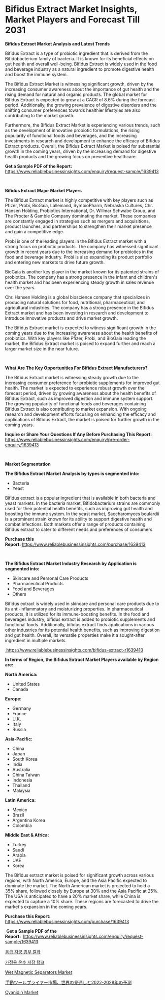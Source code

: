<p><h1>Bifidus Extract Market Insights, Market Players and Forecast Till 2031</h1></p><p><strong>Bifidus Extract Market Analysis and Latest Trends</strong></p>
<p><p>Bifidus Extract is a type of probiotic ingredient that is derived from the Bifidobacterium family of bacteria. It is known for its beneficial effects on gut health and overall well-being. Bifidus Extract is widely used in the food and beverage industry as a natural ingredient to promote digestive health and boost the immune system.</p><p>The Bifidus Extract Market is witnessing significant growth, driven by the increasing consumer awareness about the importance of gut health and the rising demand for natural and organic products. The global market for Bifidus Extract is expected to grow at a CAGR of 8.6% during the forecast period. Additionally, the growing prevalence of digestive disorders and the shifting consumer preferences towards healthier lifestyles are also contributing to the market growth.</p><p>Furthermore, the Bifidus Extract Market is experiencing various trends, such as the development of innovative probiotic formulations, the rising popularity of functional foods and beverages, and the increasing investments in research and development to enhance the efficacy of Bifidus Extract products. Overall, the Bifidus Extract Market is poised for substantial growth in the coming years, driven by the increasing demand for digestive health products and the growing focus on preventive healthcare.</p></p>
<p><strong>Get a Sample PDF of the Report:&nbsp;</strong> <a href="https://www.reliablebusinessinsights.com/enquiry/request-sample/1639413">https://www.reliablebusinessinsights.com/enquiry/request-sample/1639413</a></p>
<p>&nbsp;</p>
<p><strong>Bifidus Extract Major Market Players</strong></p>
<p><p>The Bifidus Extract market is highly competitive with key players such as Pfizer, Probi, BioGaia, Lallemand, SymbioPharm, Nebraska Cultures, Chr. Hansen Holding, Probiotics International, Dr. Willmar Schwabe Group, and The Procter & Gamble Company dominating the market. These companies are constantly engaged in strategies such as mergers and acquisitions, product launches, and partnerships to strengthen their market presence and gain a competitive edge.</p><p>Probi is one of the leading players in the Bifidus Extract market with a strong focus on probiotic products. The company has witnessed significant growth in recent years due to the increasing demand for probiotics in the food and beverage industry. Probi is also expanding its product portfolio and entering new markets to drive future growth.</p><p>BioGaia is another key player in the market known for its patented strains of probiotics. The company has a strong presence in the infant and children's health market and has been experiencing steady growth in sales revenue over the years.</p><p>Chr. Hansen Holding is a global bioscience company that specializes in producing natural solutions for food, nutritional, pharmaceutical, and agricultural industries. The company has a strong presence in the Bifidus Extract market and has been investing in research and development to introduce innovative products and drive market growth.</p><p>The Bifidus Extract market is expected to witness significant growth in the coming years due to the increasing awareness about the health benefits of probiotics. With key players like Pfizer, Probi, and BioGaia leading the market, the Bifidus Extract market is poised to expand further and reach a larger market size in the near future.</p></p>
<p>&nbsp;</p>
<p><strong>What Are The Key Opportunities For Bifidus Extract Manufacturers?</strong></p>
<p><p>The Bifidus Extract market is witnessing steady growth due to the increasing consumer preference for probiotic supplements for improved gut health. The market is expected to experience robust growth over the forecast period, driven by growing awareness about the health benefits of Bifidus Extract, such as improved digestion and immune system support. The growing popularity of functional foods and beverages containing Bifidus Extract is also contributing to market expansion. With ongoing research and development efforts focusing on enhancing the efficacy and applications of Bifidus Extract, the market is poised for further growth in the coming years.</p></p>
<p><strong>Inquire or Share Your Questions If Any Before Purchasing This Report:</strong> <a href="https://www.reliablebusinessinsights.com/enquiry/pre-order-enquiry/1639413">https://www.reliablebusinessinsights.com/enquiry/pre-order-enquiry/1639413</a></p>
<p>&nbsp;</p>
<p><strong>Market Segmentation</strong></p>
<p><strong>The Bifidus Extract Market Analysis by types is segmented into:</strong></p>
<p><ul><li>Bacteria</li><li>Yeast</li></ul></p>
<p><p>Bifidus extract is a popular ingredient that is available in both bacteria and yeast markets. In the bacteria market, Bifidobacterium strains are commonly used for their potential health benefits, such as improving gut health and boosting the immune system. In the yeast market, Saccharomyces boulardii is a prominent strain known for its ability to support digestive health and combat infections. Both markets offer a range of products containing Bifidus extract to cater to different needs and preferences of consumers.</p></p>
<p><strong>Purchase this Report:&nbsp;</strong><a href="https://www.reliablebusinessinsights.com/purchase/1639413">https://www.reliablebusinessinsights.com/purchase/1639413</a></p>
<p>&nbsp;</p>
<p><strong>The Bifidus Extract Market Industry Research by Application is segmented into:</strong></p>
<p><ul><li>Skincare and Personal Care Products</li><li>Pharmaceutical Products</li><li>Food and Beverages</li><li>Others</li></ul></p>
<p><p>Bifidus extract is widely used in skincare and personal care products due to its anti-inflammatory and moisturizing properties. In pharmaceutical products, it is utilized for its immune-boosting benefits. In the food and beverages industry, bifidus extract is added to probiotic supplements and functional foods. Additionally, bifidus extract finds applications in various other industries for its potential health benefits, such as improving digestion and gut health. Overall, its versatile properties make it a sought-after ingredient in multiple markets.</p></p>
<p><a href="https://www.reliablebusinessinsights.com/bifidus-extract-r1639413">&nbsp;https://www.reliablebusinessinsights.com/bifidus-extract-r1639413</a></p>
<p><strong>In terms of Region, the Bifidus Extract Market Players available by Region are:</strong></p>
<p>
    <p> <strong> North America: </strong>
        <ul>
            <li>United States</li>
            <li>Canada</li>
        </ul>
        </p> 
    <p> <strong> Europe: </strong>
        <ul>
            <li>Germany</li>
            <li>France</li>
            <li>U.K.</li>
            <li>Italy</li>
            <li>Russia</li>
        </ul>
        </p> 
    <p> <strong> Asia-Pacific: </strong>
        <ul>
            <li>China</li>
            <li>Japan</li>
            <li>South Korea</li>
            <li>India</li>
            <li>Australia</li>
            <li>China Taiwan</li>
            <li>Indonesia</li>
            <li>Thailand</li>
            <li>Malaysia</li>
        </ul>
        </p> 
    <p> <strong> Latin America: </strong>
        <ul>
            <li>Mexico</li>
            <li>Brazil</li>
            <li>Argentina Korea</li>
            <li>Colombia</li>
        </ul>
        </p> 
    <p> <strong> Middle East & Africa: </strong>
        <ul>
            <li>Turkey</li>
            <li>Saudi</li>
            <li>Arabia</li>
            <li>UAE</li>
            <li>Korea</li>
        </ul>
    </p>
    </p>
<p><p>The Bifidus extract market is poised for significant growth across various regions, with North America, Europe, and the Asia Pacific expected to dominate the market. The North American market is projected to hold a 35% share, followed closely by Europe at 30% and the Asia Pacific at 25%. The USA is anticipated to have a 20% market share, while China is expected to capture a 10% share. These regions are forecasted to drive the market's expansion in the coming years.</p></p>
<p><strong>Purchase this Report: </strong><a href="https://www.reliablebusinessinsights.com/purchase/1639413">https://www.reliablebusinessinsights.com/purchase/1639413</a></p>
<p>&nbsp;<strong>Get a Sample PDF of the Report:&nbsp;&nbsp;</strong><a href="https://www.reliablebusinessinsights.com/enquiry/request-sample/1639413">https://www.reliablebusinessinsights.com/enquiry/request-sample/1639413</a></p>
<p><strong></strong></p>
<p><p><a href="https://medium.com/@jodyomenick905/%EA%B8%80%EB%A1%9C%EB%B2%8C-%EC%9D%91%EA%B8%89-%EA%B2%BD%EC%B6%94-%EB%B3%B4%ED%98%B8%EB%8C%80-%EC%8B%9C%EC%9E%A5-%EA%B7%9C%EB%AA%A8%EB%8A%94-2024%EB%85%84%EB%B6%80%ED%84%B0-2031%EB%85%84%EA%B9%8C%EC%A7%80-%EC%9D%98-%EC%97%B0%ED%8F%89%EA%B7%A0-%EC%84%B1%EC%9E%A5%EB%A5%A0-cagr-%EC%9D%84-%EA%B2%BD%ED%97%98%ED%95%A0-%EA%B2%83%EC%9C%BC%EB%A1%9C-%EC%97%85%EA%B3%84-%EC%A0%84%EB%A7%9D%EC%9D%B4%EB%8B%A4-38265e1d1e8b">응급 자궁 경부 칼라</a></p><p><a href="https://medium.com/@jodyomenick905/%EA%B8%80%EB%A1%9C%EB%B2%8C-%EA%B0%80%EC%A0%95%EC%9A%A9-%EC%98%A8%EC%88%98-%EC%A0%80%EC%9E%A5-%ED%83%B1%ED%81%AC-%EC%8B%9C%EC%9E%A5%EC%9D%98-%EC%A2%85%ED%95%A9-%EB%B6%84%EC%84%9D-%EC%84%B1%EC%9E%A5-%ED%8A%B8%EB%A0%8C%EB%93%9C-%EB%B0%8F-%EC%8B%9C%EC%9E%A5-%EC%98%88%EC%B8%A1-2024-2031-064a27693bb8">가정용 온수 저장 탱크</a></p><p><a href="https://issuu.com/reportprime-2/docs/wet-magnetic-separators-market-size-2030.pptx">Wet Magnetic Separators Market</a></p><p><a href="https://medium.com/@vkdyfujt97/%E3%83%9E%E3%83%8B%E3%83%A5%E3%82%A2%E3%83%AB%E5%B7%A5%E5%85%B7%E3%83%97%E3%83%A9%E3%82%A4%E3%83%A4%E3%83%BC%E5%B8%82%E5%A0%B4-%E3%82%B0%E3%83%AD%E3%83%BC%E3%83%90%E3%83%AB%E5%B1%95%E6%9C%9B%E3%81%8A%E3%82%88%E3%81%B32022-2028%E5%B9%B4%E3%81%AE%E4%BA%88%E6%B8%AC%E5%B8%82%E5%A0%B4%E8%A6%8F%E6%A8%A1-%E3%82%B7%E3%82%A7%E3%82%A2-%E3%83%88%E3%83%AC%E3%83%B3%E3%83%89%E5%88%86%E6%9E%90%E3%83%AC%E3%83%9D%E3%83%BC%E3%83%88-%E8%A3%BD%E5%93%81%E5%88%A5-%E3%82%B9%E3%83%AA%E3%83%83%E3%83%97%E3%82%B8%E3%83%A7%E3%82%A4%E3%83%B3%E3%83%88-%E3%82%A6%E3%82%A9%E3%83%BC%E3%82%BF%E3%83%BC%E3%83%9D%E3%83%B3%E3%83%97-%E3%83%A9%E3%82%A4%E3%83%B3%E3%83%9E%E3%83%B3-%E3%83%AD%E3%83%83%E3%82%AD%E3%83%B3%E3%82%B0-%E3%83%8B%E3%83%BC%E3%83%89%E3%83%AB%E3%83%8E%E3%83%BC%E3%82%BA-7a216a202157">手動ツールプライヤー市場、世界の見通しと2022-2028年の予測</a></p><p><a href="https://github.com/nusratjahan12006/Market-Research-Report-List-1/blob/main/cyanidin-market.md">Cyanidin Market</a></p></p>